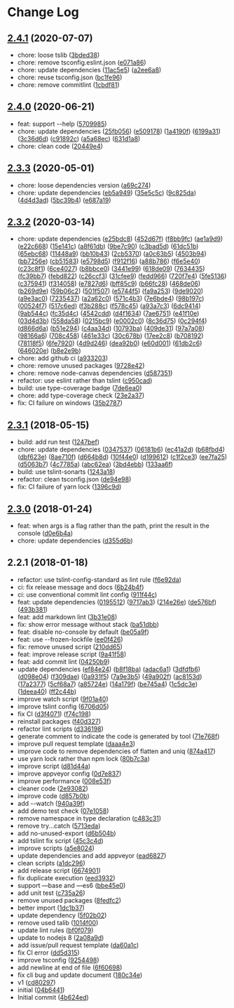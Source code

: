 # Change Log

## [2.4.1](https://github.com/plantain-00/image2base64-cli/compare/v2.4.0...v2.4.1) (2020-07-07)
  
* chore: loose tslib ([3bded38](https://github.com/plantain-00/image2base64-cli/commit/3bded3802592ce59342142adccc6ae6eaf7b7cdf))
* chore: remove tsconfig.eslint.json ([e071a86](https://github.com/plantain-00/image2base64-cli/commit/e071a863b42b6c30cdc66aa319dc2f61010b0f12))
* chore: update dependencies ([11ac5e5](https://github.com/plantain-00/image2base64-cli/commit/11ac5e54d4c810b1566d30605612bf33676b356e)) ([a2ee6a8](https://github.com/plantain-00/image2base64-cli/commit/a2ee6a8994b74ae81562439954a15350c309fb85))
* chore: reuse tsconfig.json ([bc1fe96](https://github.com/plantain-00/image2base64-cli/commit/bc1fe96a5abba5ddcad4b8c873fbddba3accaeb8))
* chore: remove commitlint ([1cbdf81](https://github.com/plantain-00/image2base64-cli/commit/1cbdf8163e073bb9fb3f4bcf79cc352286b80187))

## [2.4.0](https://github.com/plantain-00/image2base64-cli/compare/v2.3.3...v2.4.0) (2020-06-21)
  
* feat: support --help ([5709985](https://github.com/plantain-00/image2base64-cli/commit/57099854ab45ffe7607efaff45cce8a57207a96a))
* chore: update dependencies ([25fb056](https://github.com/plantain-00/image2base64-cli/commit/25fb056e9495233944fe261446dd89716cf09d45)) ([e509178](https://github.com/plantain-00/image2base64-cli/commit/e509178f55756bd81cc22410b357800843500ec5)) ([1a4190f](https://github.com/plantain-00/image2base64-cli/commit/1a4190f9660a395346301ccd5fc6721bd944d6a8)) ([6199a31](https://github.com/plantain-00/image2base64-cli/commit/6199a3140a41d93186b0fc44fab5d4f6af915329)) ([3c36d6d](https://github.com/plantain-00/image2base64-cli/commit/3c36d6dc638858cdeb7268fad4715c012b2741d8)) ([c91892c](https://github.com/plantain-00/image2base64-cli/commit/c91892cbeb4490a64dfae7838b037f07220f140d)) ([a5a68ec](https://github.com/plantain-00/image2base64-cli/commit/a5a68ecc52ce4eead91fd09ec84c2e0d5021e858)) ([631d1a8](https://github.com/plantain-00/image2base64-cli/commit/631d1a885d138f96b4521f7831965f45fc45ebe5))
* chore: clean code ([20449e4](https://github.com/plantain-00/image2base64-cli/commit/20449e4a392367c646c7bafc8896c5c0e6a3dbf3))

## [2.3.3](https://github.com/plantain-00/image2base64-cli/compare/v2.3.2...v2.3.3) (2020-05-01)
  
* chore: loose dependencies version ([a69c274](https://github.com/plantain-00/image2base64-cli/commit/a69c27486ba5b885894e937e64e6176b7cbdab4c))
* chore: update dependencies ([eb5a949](https://github.com/plantain-00/image2base64-cli/commit/eb5a9493eb82092c7ccb224e56201f58f4d98aa5)) ([35e5c5c](https://github.com/plantain-00/image2base64-cli/commit/35e5c5c4db1c23b047a363498178bdccdd59bd88)) ([9c825da](https://github.com/plantain-00/image2base64-cli/commit/9c825da2cac9deabf3261f2d7a3b45b58742ce80)) ([4d4d3ad](https://github.com/plantain-00/image2base64-cli/commit/4d4d3ad601fa0ed21fec185a3aed29cca88e3884)) ([5bc39b4](https://github.com/plantain-00/image2base64-cli/commit/5bc39b426764bef87281264ace1253b1accec306)) ([e687a19](https://github.com/plantain-00/image2base64-cli/commit/e687a19107118e9f43de6faa7357baca05810f38))

## [2.3.2](https://github.com/plantain-00/image2base64-cli/compare/v2.3.1...v2.3.2) (2020-03-14)
  
* chore: update dependencies ([e25bdc8](https://github.com/plantain-00/image2base64-cli/commit/e25bdc89122ef4dce504b6546916d0567807deba)) ([452d67f](https://github.com/plantain-00/image2base64-cli/commit/452d67f30144821a654df287797d6ceaa7d37b03)) ([f8bb9fc](https://github.com/plantain-00/image2base64-cli/commit/f8bb9fcd40b6e89ee2dccd780427e1c19a9e49f2)) ([ae1a9d9](https://github.com/plantain-00/image2base64-cli/commit/ae1a9d9c1e7f8af86faa6fa20a0d52918b971afa)) ([e22c668](https://github.com/plantain-00/image2base64-cli/commit/e22c6685d1949b7b3b39bfa7e643bb3e24a01c63)) ([15e141c](https://github.com/plantain-00/image2base64-cli/commit/15e141c47714b3b4860b62cc7a1b1debab0040c3)) ([a8f61db](https://github.com/plantain-00/image2base64-cli/commit/a8f61dbcbd21fac22101173ebadb55ab29de2e6f)) ([9be7c90](https://github.com/plantain-00/image2base64-cli/commit/9be7c90dd21ec2d5b5c8a1946d5860b308e70e18)) ([c3bad5d](https://github.com/plantain-00/image2base64-cli/commit/c3bad5dd25e65cfefb19be810d4f5ad2e1ddf2a5)) ([61dc51b](https://github.com/plantain-00/image2base64-cli/commit/61dc51bc3259c9dda149a18111107ac5e4a54af1)) ([65ebc68](https://github.com/plantain-00/image2base64-cli/commit/65ebc680b34313f7951683b582d7bddda8434da9)) ([11448a9](https://github.com/plantain-00/image2base64-cli/commit/11448a9af06ca2556c4526a066fdba497255aba0)) ([bb10b43](https://github.com/plantain-00/image2base64-cli/commit/bb10b4317aee51b64d53246df6c05671554a95ca)) ([2cb5370](https://github.com/plantain-00/image2base64-cli/commit/2cb53708def09ba09b9ebea715fa04b7bc3eb256)) ([a0c63b5](https://github.com/plantain-00/image2base64-cli/commit/a0c63b59d76faeb033fc922ccdcf80af68a0c330)) ([4503b94](https://github.com/plantain-00/image2base64-cli/commit/4503b94b98a753cea8c6d94b3b9d53afd87dec20)) ([bb7256e](https://github.com/plantain-00/image2base64-cli/commit/bb7256efdbdacb88578411cf26e7c785e99925b9)) ([cb51583](https://github.com/plantain-00/image2base64-cli/commit/cb51583890c6bba8b8180afbf9622f35f69083fd)) ([e5798d5](https://github.com/plantain-00/image2base64-cli/commit/e5798d5af8c8988309ca25732d8383f647091339)) ([f912f16](https://github.com/plantain-00/image2base64-cli/commit/f912f16af074d5a64192562865b9fbd81dfe1ce6)) ([a88b786](https://github.com/plantain-00/image2base64-cli/commit/a88b78679d7da9b14b1a6632bdcd91cf78ddf436)) ([f6e5e40](https://github.com/plantain-00/image2base64-cli/commit/f6e5e40349d34575854c4928f072ce0d1ac01d56)) ([c23c8f1](https://github.com/plantain-00/image2base64-cli/commit/c23c8f1683704c28de96d6a1a5eeda32b270a1f9)) ([6ce4027](https://github.com/plantain-00/image2base64-cli/commit/6ce40270bf008dcc3eb2de44ea929be13001d597)) ([b8bbce0](https://github.com/plantain-00/image2base64-cli/commit/b8bbce06a456951f52458dc8ee8bf4e1c7685179)) ([3441e99](https://github.com/plantain-00/image2base64-cli/commit/3441e993c1db521e9df0338ba77eed8d4001cb41)) ([618de09](https://github.com/plantain-00/image2base64-cli/commit/618de090f1cbe3bb06d18a4e44e7887a363625b5)) ([7634435](https://github.com/plantain-00/image2base64-cli/commit/76344358b38930a732191f350a629819512fdb82)) ([fc39bb7](https://github.com/plantain-00/image2base64-cli/commit/fc39bb7c3610dcd6c7a2655a43254252ea0aec1e)) ([febd822](https://github.com/plantain-00/image2base64-cli/commit/febd822b38b08562a6359bd3029ed9ccb1a6f78d)) ([c26ccf3](https://github.com/plantain-00/image2base64-cli/commit/c26ccf3249a54151766cb44bc1d9e746c778f1de)) ([31cfee9](https://github.com/plantain-00/image2base64-cli/commit/31cfee9a1d20d8a0b6fc8a8cceeeb3e03e8268a2)) ([fedd966](https://github.com/plantain-00/image2base64-cli/commit/fedd966ca608011b51717d0b825ab9b8a4e41e82)) ([720f7e4](https://github.com/plantain-00/image2base64-cli/commit/720f7e4454fbfc02cf72c3e6bb368f50ab38769d)) ([5fe5136](https://github.com/plantain-00/image2base64-cli/commit/5fe51366dfe5f91ecc3d84e63dc89405da825950)) ([c375941](https://github.com/plantain-00/image2base64-cli/commit/c375941e57521f1ee8c814a708434aa857396fe8)) ([f314058](https://github.com/plantain-00/image2base64-cli/commit/f314058f5b772660951d379cb587198ba26066b1)) ([e7827d6](https://github.com/plantain-00/image2base64-cli/commit/e7827d6c9e3053e77becc6db21b3129e7afff16a)) ([bff85c9](https://github.com/plantain-00/image2base64-cli/commit/bff85c91eaa17e37986029943ca58878f1522da7)) ([b66fc28](https://github.com/plantain-00/image2base64-cli/commit/b66fc2811bf1529e9b424006d8b1c073ce6c1436)) ([468de06](https://github.com/plantain-00/image2base64-cli/commit/468de06ac150dbda29513062d9c5c1b92a0570b7)) ([b269d9e](https://github.com/plantain-00/image2base64-cli/commit/b269d9e3fb4bab9af270768e1af0ee1ff00086b1)) ([59b06c2](https://github.com/plantain-00/image2base64-cli/commit/59b06c25226c5af9f91f7106ca358c9b74f36d84)) ([501f507](https://github.com/plantain-00/image2base64-cli/commit/501f507efb47211c18a8d6715183db99dd850fc6)) ([e5744f5](https://github.com/plantain-00/image2base64-cli/commit/e5744f5cc5772ed84d046f52853e3c04bbbbac43)) ([fa9a253](https://github.com/plantain-00/image2base64-cli/commit/fa9a253e978696d3e36ebf7b8d9fb40b4290a8b1)) ([9de9020](https://github.com/plantain-00/image2base64-cli/commit/9de9020c4b7f37f50181152ca9b354b02ca87e8d)) ([a9e3ac0](https://github.com/plantain-00/image2base64-cli/commit/a9e3ac03cf6444ff828b2905db914d510c5df9d8)) ([7235437](https://github.com/plantain-00/image2base64-cli/commit/7235437bb53dd96720494a4c1beff39bff4919ea)) ([a2a62c0](https://github.com/plantain-00/image2base64-cli/commit/a2a62c0f204c80a83ab6ff2f75963ed6e89b8524)) ([571c4b3](https://github.com/plantain-00/image2base64-cli/commit/571c4b3579347fb9300818b1deb78d198bf4ccd5)) ([7e6bde4](https://github.com/plantain-00/image2base64-cli/commit/7e6bde497ed1a2b38162f43c9ca06b68cdac49d9)) ([98b197c](https://github.com/plantain-00/image2base64-cli/commit/98b197ccb2ee6f63b3c2380bb41929b74b3f2278)) ([00524f7](https://github.com/plantain-00/image2base64-cli/commit/00524f7b002c72ec731dffa7f424d552d3d8b427)) ([517c6ed](https://github.com/plantain-00/image2base64-cli/commit/517c6edb0e96203d6f15b35d8a6f9a4d825501cf)) ([f3b288c](https://github.com/plantain-00/image2base64-cli/commit/f3b288cd6b7211c3503373e1768609a3005fd617)) ([f578c45](https://github.com/plantain-00/image2base64-cli/commit/f578c45fca5e81c9ed07f8d2d785f20d5ca32f1a)) ([a93a7c3](https://github.com/plantain-00/image2base64-cli/commit/a93a7c350f93ae75ef2269c4014f43da7953ee78)) ([6dc9414](https://github.com/plantain-00/image2base64-cli/commit/6dc94147c46d337b986b1379937ec9e01e136d4c)) ([9ab544c](https://github.com/plantain-00/image2base64-cli/commit/9ab544c4a6389f8da11f6edc13c669e1cbac5564)) ([fc35d4c](https://github.com/plantain-00/image2base64-cli/commit/fc35d4c3af99e2808a32031982725d5aeaee474c)) ([4542cdd](https://github.com/plantain-00/image2base64-cli/commit/4542cdd0e3ae10968d1648fe11accfcdf749ecb6)) ([d4f1634](https://github.com/plantain-00/image2base64-cli/commit/d4f1634d575aed7b981b47dff063e2695c3186d8)) ([7ae6751](https://github.com/plantain-00/image2base64-cli/commit/7ae675192cea464d3a7c0cf3a3d4e969a8639179)) ([e41f10e](https://github.com/plantain-00/image2base64-cli/commit/e41f10e3c8e57fe4cfb4916450f0b672243057e4)) ([03d4d3b](https://github.com/plantain-00/image2base64-cli/commit/03d4d3baeeac3d91f683e6c8477a521b75d6c76b)) ([558da58](https://github.com/plantain-00/image2base64-cli/commit/558da58c14d4c5f9ec82d429908c80f3d81814db)) ([0215bc9](https://github.com/plantain-00/image2base64-cli/commit/0215bc92c5b6e96b093a0ec13090a352877ff730)) ([e0002c0](https://github.com/plantain-00/image2base64-cli/commit/e0002c08bdac7ee279ebe022a58f2141a9012153)) ([8c36d75](https://github.com/plantain-00/image2base64-cli/commit/8c36d75806a7e389abcb2b984a251ac72b417642)) ([0c294f4](https://github.com/plantain-00/image2base64-cli/commit/0c294f4d7200bb332f2ace064b1616cd42b9a353)) ([d866d6a](https://github.com/plantain-00/image2base64-cli/commit/d866d6a76bb41cfb35f9313f06c228abc7d447fa)) ([b51e294](https://github.com/plantain-00/image2base64-cli/commit/b51e29413da112bb650c9d901f3df7ede8872d37)) ([c4aa34d](https://github.com/plantain-00/image2base64-cli/commit/c4aa34d2906b8786b1fa11ae842caabd241bafa1)) ([10793ba](https://github.com/plantain-00/image2base64-cli/commit/10793ba17e5ffebf49a5966b82f764f7ad5e045f)) ([409de31](https://github.com/plantain-00/image2base64-cli/commit/409de3110d521364818620de248332783bca5a6a)) ([97a7a08](https://github.com/plantain-00/image2base64-cli/commit/97a7a087f6f18db476cd8d1c5762063db0d39210)) ([98166a6](https://github.com/plantain-00/image2base64-cli/commit/98166a62f5f7bb97e46dc21edfd1c13b9158c71e)) ([708c458](https://github.com/plantain-00/image2base64-cli/commit/708c458576e79045b3dadf9fc8abb5bc4dabcdb2)) ([461e33c](https://github.com/plantain-00/image2base64-cli/commit/461e33c9887e54335382dd754f2a44f393c3b3c3)) ([30c678b](https://github.com/plantain-00/image2base64-cli/commit/30c678bd2ede0bfcd00705ae6cc63907e4735602)) ([17ee2c8](https://github.com/plantain-00/image2base64-cli/commit/17ee2c87bb09d016b60e055f2270f9fe6438c7d9)) ([b708192](https://github.com/plantain-00/image2base64-cli/commit/b7081923a514d38a128ccd0c08b95327c9bea898)) ([78118f5](https://github.com/plantain-00/image2base64-cli/commit/78118f561b66ba2937813365c1ea2257559b4cde)) ([6fe7920](https://github.com/plantain-00/image2base64-cli/commit/6fe7920066cd9fca0754874b6f85573662d5858a)) ([4d9d246](https://github.com/plantain-00/image2base64-cli/commit/4d9d246842a4b06cabfc799f99826d75c3430d94)) ([dea92b0](https://github.com/plantain-00/image2base64-cli/commit/dea92b0832311cd928299cd32a99c369fcfe9f95)) ([e60d001](https://github.com/plantain-00/image2base64-cli/commit/e60d0012e636c13d1ac7a35d71b4463d5c91c2f8)) ([61db2c6](https://github.com/plantain-00/image2base64-cli/commit/61db2c65677465b903a4368bf48f8b7762ecd824)) ([646020e](https://github.com/plantain-00/image2base64-cli/commit/646020ebfdce6425dd44382a15e251b8198a2f90)) ([b8e2e9b](https://github.com/plantain-00/image2base64-cli/commit/b8e2e9b0682c873ce5f46f24c7d23dd662391341))
* chore: add github ci ([a933203](https://github.com/plantain-00/image2base64-cli/commit/a933203c01fe14e09aefb76a10df7c75c3b4823b))
* chore: remove unused packages ([9728e42](https://github.com/plantain-00/image2base64-cli/commit/9728e42c5d01ebb3aac806cd1d7d77dd0e89581c))
* chore: remove node-canvas dependencies ([d587351](https://github.com/plantain-00/image2base64-cli/commit/d5873519a5e9c4c85daf4ef9ba322877b7e7795b))
* refactor: use eslint rather than tslint ([c950cad](https://github.com/plantain-00/image2base64-cli/commit/c950cad835f922d0fcdf27d08a3efb7978a81047))
* build: use type-coverage badge ([7de6ea0](https://github.com/plantain-00/image2base64-cli/commit/7de6ea06df967712d2cea4a144023fc3343d3502))
* chore: add type-coverage check ([23e2a37](https://github.com/plantain-00/image2base64-cli/commit/23e2a37184e6359963de1b4c51988634d91b6ec1))
* fix: CI failure on windows ([35b2787](https://github.com/plantain-00/image2base64-cli/commit/35b278735540d0fa30142a7021487faf273d7847))

## [2.3.1](https://github.com/plantain-00/image2base64-cli/compare/v2.3.0...v2.3.1) (2018-05-15)
  
* build: add run test ([1247bef](https://github.com/plantain-00/image2base64-cli/commit/1247befe229fb0d85588b1ece145d27e6f34f18c))
* chore: update dependencies ([0347537](https://github.com/plantain-00/image2base64-cli/commit/034753774ad5ddda48a69d4826184cfcabf919b1)) ([06181b6](https://github.com/plantain-00/image2base64-cli/commit/06181b6fc66274a8ce1bb201e4e05795492cbb33)) ([ec41a2d](https://github.com/plantain-00/image2base64-cli/commit/ec41a2d2bedf3c54f8cf643240b3e0adb663c37d)) ([b68fbd4](https://github.com/plantain-00/image2base64-cli/commit/b68fbd4aa9e141e8012a4d45cd7d4643597467de)) ([dbf623e](https://github.com/plantain-00/image2base64-cli/commit/dbf623ee3f227644c709dbf7482da275b573aac5)) ([8ae710f](https://github.com/plantain-00/image2base64-cli/commit/8ae710ff8093ecbbaf7006044ce1ce601610cee7)) ([d664b8d](https://github.com/plantain-00/image2base64-cli/commit/d664b8db05896253c3c114edabace869f78a9656)) ([10f44e0](https://github.com/plantain-00/image2base64-cli/commit/10f44e054d6b0c2aacbe2a9b9a87341df9d1b743)) ([d199612](https://github.com/plantain-00/image2base64-cli/commit/d19961250e02c806639f0eecf24ecdb522ff859e)) ([c1f2ce3](https://github.com/plantain-00/image2base64-cli/commit/c1f2ce3a4e4fa8d79ed8c15eed5d4fdb8e3c0681)) ([ee7fa25](https://github.com/plantain-00/image2base64-cli/commit/ee7fa2549454fd253d5e4b5eb3e018dd490d1388)) ([d5063b7](https://github.com/plantain-00/image2base64-cli/commit/d5063b746e21f368c54e24cde52dca10a2d02d4c)) ([4c7785a](https://github.com/plantain-00/image2base64-cli/commit/4c7785aa4ab3f6f7f01e376fe95ec030f3569fa3)) ([abc62ea](https://github.com/plantain-00/image2base64-cli/commit/abc62ea0e90869b5d2c91f3b0ae2636d7a03b0ff)) ([3bd4ebb](https://github.com/plantain-00/image2base64-cli/commit/3bd4ebb9b23a15321ce48da66d6606ccd6941759)) ([133aa6f](https://github.com/plantain-00/image2base64-cli/commit/133aa6f82c87632a128803f7355af587b5cb6c5f))
* build: use tslint-sonarts ([1243a18](https://github.com/plantain-00/image2base64-cli/commit/1243a1884ac450e884e34531b4ba650579f79f22))
* refactor: clean tsconfig.json ([de94e98](https://github.com/plantain-00/image2base64-cli/commit/de94e989f246db371ddc75685506067d19d4bbab))
* fix: CI failure of yarn lock ([1396c9d](https://github.com/plantain-00/image2base64-cli/commit/1396c9d68a669a265229d06f2983d0244d39c10e))

## [2.3.0](https://github.com/plantain-00/image2base64-cli/compare/v2.2.1...v2.3.0) (2018-01-24)
  
* feat: when args is a flag rather than the path, print the result in the console ([d0e6b4a](https://github.com/plantain-00/image2base64-cli/commit/d0e6b4ad61ec99ba3d7dc39c5682340d430437ca))
* chore: update dependencies ([d355d6b](https://github.com/plantain-00/image2base64-cli/commit/d355d6b25b19cee3a0b4fe8b6c7f55b9ae1b78b9))

## 2.2.1 (2018-01-18)
  
* refactor: use tslint-config-standard as lint rule ([f6e92da](https://github.com/plantain-00/image2base64-cli/commit/f6e92da50ef99368eddb3411d805dd8dada11409))
* ci: fix release message and docs ([6b24b4f](https://github.com/plantain-00/image2base64-cli/commit/6b24b4f97a0f67fe3a110b8c62def5522271fe09))
* ci: use conventional commit lint config ([911f44c](https://github.com/plantain-00/image2base64-cli/commit/911f44c4585dccd18587c76d30bc9f652bdc44ad))
* feat: update dependencies ([0195512](https://github.com/plantain-00/image2base64-cli/commit/01955129ac3a04fbadaf3644aec21aae2b7eb86d)) ([9717ab3](https://github.com/plantain-00/image2base64-cli/commit/9717ab32f70fefee2c85a404c52955cbbb01bf92)) ([214e26e](https://github.com/plantain-00/image2base64-cli/commit/214e26eb8a79a926c9ec9ad1855ebdaf8e6bddf7)) ([de576bf](https://github.com/plantain-00/image2base64-cli/commit/de576bfcf9ebf3c512495965c060bb36e9b0d78b)) ([493b381](https://github.com/plantain-00/image2base64-cli/commit/493b381d5c6f231d658bae85bee5f3f11a50c677))
* feat: add markdown lint ([3b31e08](https://github.com/plantain-00/image2base64-cli/commit/3b31e0864405f54d5a198bc4ea2231f574b994fa))
* fix: show error message without stack ([ba51dbb](https://github.com/plantain-00/image2base64-cli/commit/ba51dbbfd7cd94bb35cef981dbe3627b76c19d55))
* feat: disable no-console by default ([be05a9f](https://github.com/plantain-00/image2base64-cli/commit/be05a9fd79102b2051d292edd16bbd0f18cb4c31))
* feat: use --frozen-lockfile ([ee0f426](https://github.com/plantain-00/image2base64-cli/commit/ee0f42699bd9dfb161bbe69b39b906a9504fe7ec))
* fix: remove unused script ([210dd65](https://github.com/plantain-00/image2base64-cli/commit/210dd6533a4ecd439dc5f4751c9db80c08881170))
* feat: improve release script ([9a41f58](https://github.com/plantain-00/image2base64-cli/commit/9a41f5816b005c6fc859b7219555c35152778bf9))
* feat: add commit lint ([04250b9](https://github.com/plantain-00/image2base64-cli/commit/04250b959bebe05ee6ce66d1eb7301ff1572cab1))
* update dependencies ([ef84e24](https://github.com/plantain-00/image2base64-cli/commit/ef84e249600875d0b72e9cc985732a4cc8b3dae7)) ([b8f18ba](https://github.com/plantain-00/image2base64-cli/commit/b8f18ba0915f07d7bd2215876a29f5e5f86c6dc7)) ([adac6a1](https://github.com/plantain-00/image2base64-cli/commit/adac6a1c80689c794226add8b92668d6ec9596e5)) ([3dfdfb6](https://github.com/plantain-00/image2base64-cli/commit/3dfdfb64af1a810800e20579f31bd10a0a222140)) ([d098e04](https://github.com/plantain-00/image2base64-cli/commit/d098e0419479cfa0e001cca2b0f875dfe26dafc1)) ([f309dae](https://github.com/plantain-00/image2base64-cli/commit/f309dae6bc1ec366906175a2a14981c19bc9c444)) ([0a931f5](https://github.com/plantain-00/image2base64-cli/commit/0a931f5babc6240716ba5a19132aec2b95fc5147)) ([7a9e3b5](https://github.com/plantain-00/image2base64-cli/commit/7a9e3b5f3273be8c34897acffdd0dc263bd5b2bb)) ([49a902f](https://github.com/plantain-00/image2base64-cli/commit/49a902f341319937b1d133af491949be858263ab)) ([ac8153d](https://github.com/plantain-00/image2base64-cli/commit/ac8153dd5c6a9ce519cc47ea50376b3d50a5f1ac)) ([17a2377](https://github.com/plantain-00/image2base64-cli/commit/17a2377fd3c3c99d440e2a4272726a819ea90ef6)) ([5cf68a7](https://github.com/plantain-00/image2base64-cli/commit/5cf68a718794581cd0c6bac0d19e9ce13c31648f)) ([a85724e](https://github.com/plantain-00/image2base64-cli/commit/a85724e75d8ffbcf7324fab4e6495b93628a8426)) ([14a179f](https://github.com/plantain-00/image2base64-cli/commit/14a179f99eccead13a2842e7b2b647fcc1da800c)) ([be745a4](https://github.com/plantain-00/image2base64-cli/commit/be745a48b89094c392cd0216360f5c067f1f6023)) ([1c5dc3e](https://github.com/plantain-00/image2base64-cli/commit/1c5dc3e737b95583fb598ac21b861b3f7acf95a0)) ([1deea40](https://github.com/plantain-00/image2base64-cli/commit/1deea408647a1de6038f38319180f3980af0280d)) ([ff2c44b](https://github.com/plantain-00/image2base64-cli/commit/ff2c44bc10fdd75a8295efbb2d87f929d43e959e))
* improve watch script ([9f01a40](https://github.com/plantain-00/image2base64-cli/commit/9f01a40442fca5ae8c1ade9d692d55376e87431d))
* improve tslint config ([6706d05](https://github.com/plantain-00/image2base64-cli/commit/6706d055cbd2d720a1ab7eec718a8c4d2823e77f))
* fix CI ([d3f4071](https://github.com/plantain-00/image2base64-cli/commit/d3f4071e00c85f50137bd08d1b98222fafe152a9)) ([f74c198](https://github.com/plantain-00/image2base64-cli/commit/f74c19844bf1cbbc747a235901bd090be6ef47ae))
* reinstall packages ([f40d327](https://github.com/plantain-00/image2base64-cli/commit/f40d327c20f3a01d77bb0839c04957f5131b4c46))
* refactor lint scripts ([d336198](https://github.com/plantain-00/image2base64-cli/commit/d3361987bc7a9e525936b7f34a772e5425879113))
* generate comment to indicate the code is generated by tool ([71e768f](https://github.com/plantain-00/image2base64-cli/commit/71e768f5dc999f59b2b1318ef853fbd60c0c3537))
* improve pull request template ([daaa4e3](https://github.com/plantain-00/image2base64-cli/commit/daaa4e3846915f9a604ce92bd35feb6fb9493f92))
* improve code to remove dependencies of flatten and uniq ([874a417](https://github.com/plantain-00/image2base64-cli/commit/874a4178da4cca826770bc7cfcf17a531cbe6326))
* use yarn lock rather than npm lock ([80b7c3a](https://github.com/plantain-00/image2base64-cli/commit/80b7c3aa1371fd184d48218429c92d4ebc8aaca6))
* improve script ([d81d44a](https://github.com/plantain-00/image2base64-cli/commit/d81d44a57df6416cd28953830ff55a94d4f41b11))
* improve appveyor config ([0d7e837](https://github.com/plantain-00/image2base64-cli/commit/0d7e83762c74fa333c49d09af244b416430bdd18))
* improve performance ([008e53f](https://github.com/plantain-00/image2base64-cli/commit/008e53fbbad1c5d7e982e09117d142ececa1ee5a))
* cleaner code ([2e93082](https://github.com/plantain-00/image2base64-cli/commit/2e9308297beb2297d15107bb0fba2b5a1af68ed2))
* improve code ([d857b0b](https://github.com/plantain-00/image2base64-cli/commit/d857b0b886baf5a6bd5d8668cf3dba54d9cdaa34))
* add --watch ([940a39f](https://github.com/plantain-00/image2base64-cli/commit/940a39fc3e254518e754b98b92435a02f2822534))
* add demo test check ([07e1058](https://github.com/plantain-00/image2base64-cli/commit/07e1058838b7ed39ad0de8196b782ecb3fcc79dd))
* remove namespace in type declaration ([c483c31](https://github.com/plantain-00/image2base64-cli/commit/c483c3103407bde75e970262e916fc6fb997965e))
* remove try...catch ([5713eda](https://github.com/plantain-00/image2base64-cli/commit/5713edaa862aef63fe357e1314a6163c4143313d))
* add no-unused-export ([d6b504b](https://github.com/plantain-00/image2base64-cli/commit/d6b504b34c6df51c46034f92d59bff6d0f3d26f1))
* add tslint fix script ([45c3c4d](https://github.com/plantain-00/image2base64-cli/commit/45c3c4d28ab7d60e6f68dc087de341c72d42d2ed))
* improve scripts ([a5e8024](https://github.com/plantain-00/image2base64-cli/commit/a5e8024ed42b5734220b11d1bf33b4945a5876e2))
* update dependencies and add appveyor ([ead6827](https://github.com/plantain-00/image2base64-cli/commit/ead68276fe0ebcbccb5786ea9334282efbfa14e3))
* clean scripts ([a1dc296](https://github.com/plantain-00/image2base64-cli/commit/a1dc2960890a76c456e8b8dc504761cf74d31662))
* add release script ([6674901](https://github.com/plantain-00/image2base64-cli/commit/6674901a2dc84674b1d101bcd37eac59895f0d07))
* fix duplicate execution ([eed3932](https://github.com/plantain-00/image2base64-cli/commit/eed393259fdf3a67f42e2777020392ec8e289417))
* support —base and —es6 ([bbe45e0](https://github.com/plantain-00/image2base64-cli/commit/bbe45e05e4cb07b989a6472aa95e79f396653426))
* add unit test ([c735a26](https://github.com/plantain-00/image2base64-cli/commit/c735a2623e92b502a8c67ae7825fbc0a4820c497))
* remove unused packages ([8fedfc2](https://github.com/plantain-00/image2base64-cli/commit/8fedfc200404fde48ab96abbaebdc3e48a17636b))
* better import ([1dc1b37](https://github.com/plantain-00/image2base64-cli/commit/1dc1b37dcc552687791a8333f197f84e40054cbb))
* update dependency ([5f02b02](https://github.com/plantain-00/image2base64-cli/commit/5f02b02a49bda014a371b04c6966068cc6bd5942))
* remove used talib ([1014f00](https://github.com/plantain-00/image2base64-cli/commit/1014f00843390c864d3d0310c2be26580ea474ab))
* update lint rules ([bf0f079](https://github.com/plantain-00/image2base64-cli/commit/bf0f0798082ce8939c64ad97fb94282a48dd7325))
* update to nodejs 8 ([2a08a9d](https://github.com/plantain-00/image2base64-cli/commit/2a08a9d96f2dfced033fe7e1047b0065aae51441))
* add issue/pull request template ([da60a1c](https://github.com/plantain-00/image2base64-cli/commit/da60a1c5a60de409450aabc8c1f345b94a90e878))
* fix CI error ([dd5d315](https://github.com/plantain-00/image2base64-cli/commit/dd5d315b355898f2257a1c83213f05f3583094e8))
* improve tsconfig ([9254498](https://github.com/plantain-00/image2base64-cli/commit/92544988adc69eecaa413992e1ef556a94e0fd1e))
* add newline at end of file ([6f60698](https://github.com/plantain-00/image2base64-cli/commit/6f606984dc7490a5ae5005cbfea974a96d318a71))
* fix cli bug and update document ([180c34e](https://github.com/plantain-00/image2base64-cli/commit/180c34ea8312add8aff285a5008363161418000f))
* v1 ([cd80297](https://github.com/plantain-00/image2base64-cli/commit/cd8029729ee4cb2abe1c04d094bebfbd3ffb6498))
* initial ([04b6441](https://github.com/plantain-00/image2base64-cli/commit/04b6441c5ccf66ab2d2a26805ab2d3f9995d1e3a))
* Initial commit ([4b624ed](https://github.com/plantain-00/image2base64-cli/commit/4b624ede16a3456f5f12f1c8a8f08a57a21cc5fc))
